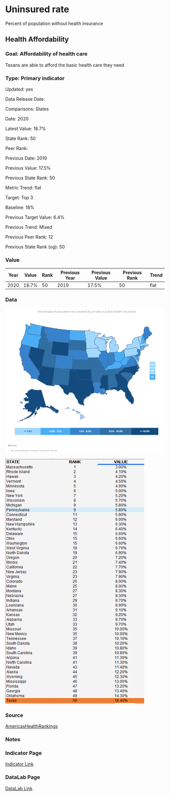 # Uninsured rate 

Percent of population without health insurance

## Health Affordability

### Goal: Affordability of health care

Texans are able to afford the basic health care they need

### Type: Primary indicator

Updated: yes

Data Release Date: 

Comparisons: States

Date: 2020

Latest Value: 18.7% 

State Rank: 50

Peer Rank: 

Previous Date: 2019

Previous Value: 17.5%

Previous State Rank: 50

Metric Trend: flat

Target: Top 3

Baseline: 18%

Previous Target Value: 6.4%

Previous Trend: Mixed

Previous Peer Rank: 12

Previous State Rank (og): 50

### Value

|Year         |  Value      | Rank        | Previous Year| Previous Value | Previous Rank  | Trend| 
| ----------- | ----------- | ----------- | ----------- | ----------- | ----------- | -----------|
|    2020     |   18.7%     |      50     |     2019    |   17.5%     |   50        |      flat  |

### Data

![map](./map_uninsured.PNG)

![DATA](./data_uninsured.PNG)


### Source

[AmericasHealthRankings](https://www.americashealthrankings.org/explore/annual/measure/HealthInsurance/state/ALL)

### Notes



### Indicator Page

[Indicator Link](https://indicators.texas2036.org/indicator/50)


### DataLab Page


[DataLab Link](https://datalab.texas2036.org/udfegke/health-insurance-coverage-status-and-type-of-coverage-by-state-united-states?accesskey=yurlzib)